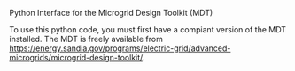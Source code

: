 Python Interface for the Microgrid Design Toolkit (MDT)

To use this python code, you must first have a compiant version of the MDT installed.  The MDT is freely available from https://energy.sandia.gov/programs/electric-grid/advanced-microgrids/microgrid-design-toolkit/.
